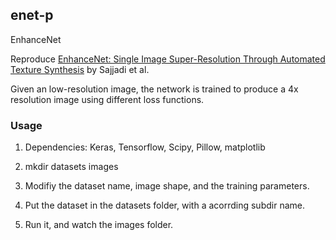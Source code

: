 ## enet-p
EnhanceNet

Reproduce [EnhanceNet: Single Image Super-Resolution Through Automated Texture Synthesis](https://ieeexplore.ieee.org/abstract/document/8237743/) by Sajjadi et al.

Given an low-resolution image, the network is trained to produce a 4x resolution image using different loss functions.

### Usage
1. Dependencies: Keras, Tensorflow, Scipy, Pillow, matplotlib

3. mkdir datasets images

4. Modifiy the dataset name, image shape, and the training parameters.

5. Put the dataset in the datasets folder, with a acorrding subdir name.

6. Run it, and watch the images folder.
